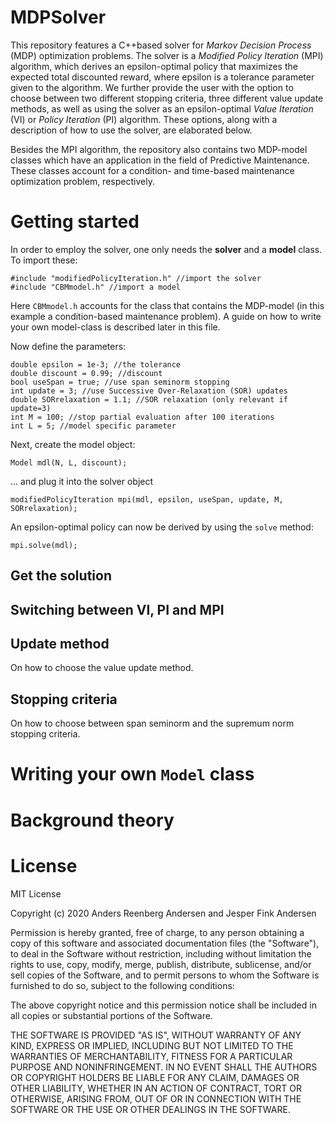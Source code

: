 # MDPSolver

This repository features a C++based solver for *Markov Decision Process* (MDP) optimization problems. The solver is a *Modified Policy Iteration* (MPI) algorithm, which derives an epsilon-optimal policy that maximizes the expected total discounted reward, where epsilon is a tolerance parameter given to the algorithm. We further provide the user with the option to choose between two different stopping criteria, three different value update methods, as well as using the solver as an epsilon-optimal *Value Iteration* (VI) or *Policy Iteration* (PI) algorithm. These options, along with a description of how to use the solver, are elaborated below.

Besides the MPI algorithm, the repository also contains two MDP-model classes which have an application in the field of Predictive Maintenance. These classes account for a condition- and time-based maintenance optimization problem, respectively.

# Getting started

In order to employ the solver, one only needs the **solver** and a **model** class. To import these:
```
#include "modifiedPolicyIteration.h" //import the solver
#include "CBMmodel.h" //import a model

```
Here `CBMmodel.h` accounts for the class that contains the MDP-model (in this example a condition-based maintenance problem). A guide on how to write your own model-class is described later in this file.

Now define the parameters:
```
double epsilon = 1e-3; //the tolerance
double discount = 0.99; //discount
bool useSpan = true; //use span seminorm stopping
int update = 3; //use Successive Over-Relaxation (SOR) updates
double SORrelaxation = 1.1; //SOR relaxation (only relevant if update=3)
int M = 100; //stop partial evaluation after 100 iterations
int L = 5; //model specific parameter
```

Next, create the model object:
```
Model mdl(N, L, discount);
```
... and plug it into the solver object
```
modifiedPolicyIteration mpi(mdl, epsilon, useSpan, update, M, SORrelaxation);
```

An epsilon-optimal policy can now be derived by using the `solve` method:
```
mpi.solve(mdl);
```

## Get the solution


## Switching between VI, PI and MPI

## Update method

On how to choose the value update method.

## Stopping criteria

On how to choose between span seminorm and the supremum norm stopping criteria.

# Writing your own `Model` class

# Background theory

# License

MIT License

Copyright (c) 2020 Anders Reenberg Andersen and Jesper Fink Andersen

Permission is hereby granted, free of charge, to any person obtaining a copy
of this software and associated documentation files (the "Software"), to deal
in the Software without restriction, including without limitation the rights
to use, copy, modify, merge, publish, distribute, sublicense, and/or sell
copies of the Software, and to permit persons to whom the Software is
furnished to do so, subject to the following conditions:

The above copyright notice and this permission notice shall be included in all
copies or substantial portions of the Software.

THE SOFTWARE IS PROVIDED "AS IS", WITHOUT WARRANTY OF ANY KIND, EXPRESS OR
IMPLIED, INCLUDING BUT NOT LIMITED TO THE WARRANTIES OF MERCHANTABILITY,
FITNESS FOR A PARTICULAR PURPOSE AND NONINFRINGEMENT. IN NO EVENT SHALL THE
AUTHORS OR COPYRIGHT HOLDERS BE LIABLE FOR ANY CLAIM, DAMAGES OR OTHER
LIABILITY, WHETHER IN AN ACTION OF CONTRACT, TORT OR OTHERWISE, ARISING FROM,
OUT OF OR IN CONNECTION WITH THE SOFTWARE OR THE USE OR OTHER DEALINGS IN THE
SOFTWARE.
